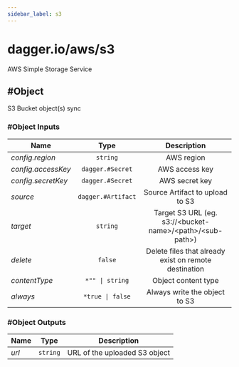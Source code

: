 ```yaml
---
sidebar_label: s3
---
```


# dagger.io/aws/s3

AWS Simple Storage Service

## #Object

S3 Bucket object(s) sync

### #Object Inputs

| Name                 | Type                  | Description                                                      |
| -------------        |:-------------:        |:-------------:                                                   |
|*config.region*       | `string`              |AWS region                                                        |
|*config.accessKey*    | `dagger.#Secret`      |AWS access key                                                    |
|*config.secretKey*    | `dagger.#Secret`      |AWS secret key                                                    |
|*source*              | `dagger.#Artifact`    |Source Artifact to upload to S3                                   |
|*target*              | `string`              |Target S3 URL (eg. s3://\<bucket-name\>/\<path\>/\<sub-path\>)    |
|*delete*              | `false`               |Delete files that already exist on remote destination             |
|*contentType*         | `*"" \| string`       |Object content type                                               |
|*always*              | `*true \| false`      |Always write the object to S3                                     |

### #Object Outputs

| Name             | Type              | Description                     |
| -------------    |:-------------:    |:-------------:                  |
|*url*             | `string`          |URL of the uploaded S3 object    |
